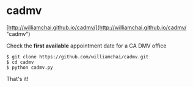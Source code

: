 cadmv
=====
[http://williamchai.github.io/cadmv/](http://williamchai.github.io/cadmv/ "cadmv")

Check the **first available** appointment date for a CA DMV office

	$ git clone https://github.com/williamchai/cadmv.git
	$ cd cadmv
	$ python cadmv.py

That's it!

